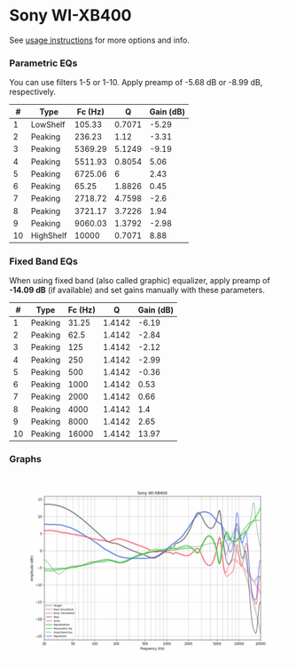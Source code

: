 # Sony WI-XB400
See [usage instructions](https://github.com/jaakkopasanen/AutoEq#usage) for more options and info.

### Parametric EQs
You can use filters 1-5 or 1-10. Apply preamp of -5.68 dB or -8.99 dB, respectively.

|   # | Type      |   Fc (Hz) |      Q |   Gain (dB) |
|-----|-----------|-----------|--------|-------------|
|   1 | LowShelf  |    105.33 | 0.7071 |       -5.29 |
|   2 | Peaking   |    236.23 | 1.12   |       -3.31 |
|   3 | Peaking   |   5369.29 | 5.1249 |       -9.19 |
|   4 | Peaking   |   5511.93 | 0.8054 |        5.06 |
|   5 | Peaking   |   6725.06 | 6      |        2.43 |
|   6 | Peaking   |     65.25 | 1.8826 |        0.45 |
|   7 | Peaking   |   2718.72 | 4.7598 |       -2.6  |
|   8 | Peaking   |   3721.17 | 3.7226 |        1.94 |
|   9 | Peaking   |   9060.03 | 1.3792 |       -2.98 |
|  10 | HighShelf |  10000    | 0.7071 |        8.88 |

### Fixed Band EQs
When using fixed band (also called graphic) equalizer, apply preamp of **-14.09 dB** (if available) and set gains manually with these parameters.

|   # | Type    |   Fc (Hz) |      Q |   Gain (dB) |
|-----|---------|-----------|--------|-------------|
|   1 | Peaking |     31.25 | 1.4142 |       -6.19 |
|   2 | Peaking |     62.5  | 1.4142 |       -2.84 |
|   3 | Peaking |    125    | 1.4142 |       -2.12 |
|   4 | Peaking |    250    | 1.4142 |       -2.99 |
|   5 | Peaking |    500    | 1.4142 |       -0.36 |
|   6 | Peaking |   1000    | 1.4142 |        0.53 |
|   7 | Peaking |   2000    | 1.4142 |        0.66 |
|   8 | Peaking |   4000    | 1.4142 |        1.4  |
|   9 | Peaking |   8000    | 1.4142 |        2.65 |
|  10 | Peaking |  16000    | 1.4142 |       13.97 |

### Graphs
![](./Sony%20WI-XB400.png)
